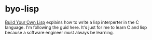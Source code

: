 # byo-lisp

[Build Your Own Lisp](http://buildyourownlisp.com) explains how to write a lisp interperter in the C language. I'm following the guid here. It's just for me to learn C and lisp because a software engineer must always be learning.
